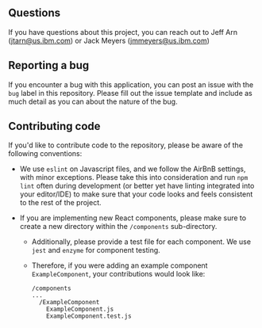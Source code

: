 ## Questions

If you have questions about this project, you can reach out to Jeff Arn (jtarn@us.ibm.com) or Jack Meyers (jmmeyers@us.ibm.com)

## Reporting a bug

If you encounter a bug with this application, you can post an issue with the `bug` label in this repository. Please fill out the issue template and include as much detail as you can about the nature of the bug.

## Contributing code

If you'd like to contribute code to the repository, please be aware of the following conventions:

- We use `eslint` on Javascript files, and we follow the AirBnB settings, with minor exceptions. Please take this into consideration and run `npm lint` often during development (or better yet have linting integrated into your editor/IDE) to make sure that your code looks and feels consistent to the rest of the project.

- If you are implementing new React components, please make sure to create a new directory within the `/components` sub-directory.
  - Additionally, please provide a test file for each component. We use `jest` and `enzyme` for component testing.
  - Therefore, if you were adding an example component `ExampleComponent`, your contributions would look like:
  
    ```
    /components
    ...
      /ExampleComponent
        ExampleComponent.js
        ExampleComponent.test.js
    ```
